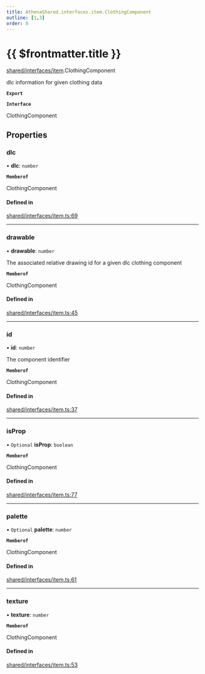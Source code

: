 ```yaml
---
title: AthenaShared.interfaces.item.ClothingComponent
outline: [1,3]
order: 0
---
```


# {{ $frontmatter.title }}


[shared/interfaces/item](../modules/shared_interfaces_item.md).ClothingComponent

dlc information for given clothing data

**`Export`**

**`Interface`**

ClothingComponent

## Properties

### dlc

• **dlc**: `number`

**`Memberof`**

ClothingComponent

#### Defined in

[shared/interfaces/item.ts:69](https://github.com/Stuyk/altv-athena/blob/552012ca4/src/core/shared/interfaces/item.ts#L69)

___

### drawable

• **drawable**: `number`

The associated relative drawing id for a given dlc clothing component

**`Memberof`**

ClothingComponent

#### Defined in

[shared/interfaces/item.ts:45](https://github.com/Stuyk/altv-athena/blob/552012ca4/src/core/shared/interfaces/item.ts#L45)

___

### id

• **id**: `number`

The component identifier

**`Memberof`**

ClothingComponent

#### Defined in

[shared/interfaces/item.ts:37](https://github.com/Stuyk/altv-athena/blob/552012ca4/src/core/shared/interfaces/item.ts#L37)

___

### isProp

• `Optional` **isProp**: `boolean`

**`Memberof`**

ClothingComponent

#### Defined in

[shared/interfaces/item.ts:77](https://github.com/Stuyk/altv-athena/blob/552012ca4/src/core/shared/interfaces/item.ts#L77)

___

### palette

• `Optional` **palette**: `number`

**`Memberof`**

ClothingComponent

#### Defined in

[shared/interfaces/item.ts:61](https://github.com/Stuyk/altv-athena/blob/552012ca4/src/core/shared/interfaces/item.ts#L61)

___

### texture

• **texture**: `number`

**`Memberof`**

ClothingComponent

#### Defined in

[shared/interfaces/item.ts:53](https://github.com/Stuyk/altv-athena/blob/552012ca4/src/core/shared/interfaces/item.ts#L53)
